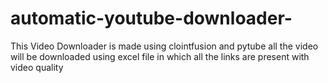 # automatic-youtube-downloader-
This Video Downloader is made using clointfusion and pytube all the video will be downloaded using excel file in which all the links are present with video quality 
